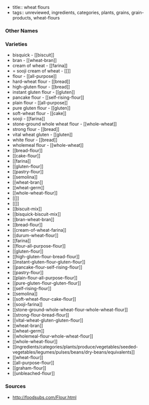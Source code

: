 - title:: wheat flours
- tags:: unreviewed, ingredients, categories, plants, grains, grain-products, wheat-flours


### Other Names


### Varieties

* bisquick - [[biscuit]]
* bran - [[wheat-bran]]
* cream of wheat - [[farina]]
* = sooji cream of wheat - [[]]
* flour - [[all-purpose]]
* hard-wheat flour - [[bread]]
* high-gluten flour - [[bread]]
* instant gluten flour - [[gluten]]
* pancake flour - [[self-rising-flour]]
* plain flour - [[all-purpose]]
* pure gluten flour - [[gluten]]
* soft-wheat flour - [[cake]]
* sooji - [[farina]]
* stone-ground whole wheat flour - [[whole-wheat]]
* strong flour - [[bread]]
* vital wheat gluten - [[gluten]]
* white flour - [[bread]]
* wholemeal flour - [[whole-wheat]]
* [[bread-flour]]
* [[cake-flour]]
* [[farina]]
* [[gluten-flour]]
* [[pastry-flour]]
* [[semolina]]
* [[wheat-bran]]
* [[wheat-germ]]
* [[whole-wheat-flour]]
* [[]]
* [[]]
* [[biscuit-mix]]
* [[bisquick-biscuit-mix]]
* [[bran-wheat-bran]]
* [[bread-flour]]
* [[cream-of-wheat-farina]]
* [[durum-wheat-flour]]
* [[farina]]
* [[flour-all-purpose-flour]]
* [[gluten-flour]]
* [[high-gluten-flour-bread-flour]]
* [[instant-gluten-flour-gluten-flour]]
* [[pancake-flour-self-rising-flour]]
* [[pastry-flour]]
* [[plain-flour-all-purpose-flour]]
* [[pure-gluten-flour-gluten-flour]]
* [[self-rising-flour]]
* [[semolina]]
* [[soft-wheat-flour-cake-flour]]
* [[sooji-farina]]
* [[stone-ground-whole-wheat-flour-whole-wheat-flour]]
* [[strong-flour-bread-flour]]
* [[vital-wheat-gluten-gluten-flour]]
* [[wheat-bran]]
* [[wheat-germ]]
* [[wholemeal-flour-whole-wheat-flour]]
* [[whole-wheat-flour]]
* [[ingredients/categories/plants/produce/vegetables/seeded-vegetables/legumes/pulses/beans/dry-beans/equivalents]]
* [[wheat-flour]]
* [[all-purpose-flour]]
* [[graham-flour]]
* [[unbleached-flour]]

### Sources
* http://foodsubs.com/Flour.html
